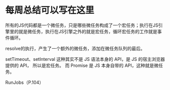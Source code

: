 # 每周总结可以写在这里
所有的JS代码都是一个微任务，只是哪些微任务构成了一个宏任务；执行在JS引擎里的就是微任务，执行在JS引擎之外的就是宏任务，循环宏任务的工作就是事件循环。

resolve的执行，产生了一个额外的微任务，添加在微任务队列的最后。

setTimeout、setInterval 这种其实不是 JS 语法本身的 API，是 JS 的宿主浏览器提供的 API， 所以是宏任务。 而 Promise 是 JS 本身自带的 API，这种就是微任务。

RunJobs（P.104）